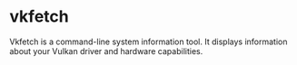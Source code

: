 # vkfetch

Vkfetch is a command-line system information tool. It displays information about your Vulkan driver and hardware capabilities.